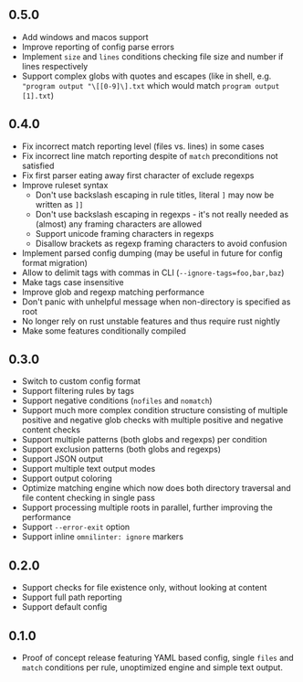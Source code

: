 ## 0.5.0

- Add windows and macos support
- Improve reporting of config parse errors
- Implement `size` and `lines` conditions checking file size and number
  if lines respectively
- Support complex globs with quotes and escapes (like in shell,
  e.g. `"program output "\[[0-9]\].txt` which would match `program
  output [1].txt`)

## 0.4.0

- Fix incorrect match reporting level (files vs. lines) in some cases
- Fix incorrect line match reporting despite of `match` preconditions not
  satisfied
- Fix first parser eating away first character of exclude regexps
- Improve ruleset syntax
  - Don't use backslash escaping in rule titles, literal `]` may now be
    written as `]]`
  - Don't use backslash escaping in regexps - it's not really needed as
    (almost) any framing characters are allowed
  - Support unicode framing characters in regexps
  - Disallow brackets as regexp framing characters to avoid confusion
- Implement parsed config dumping (may be useful in future for config
  format migration)
- Allow to delimit tags with commas in CLI (`--ignore-tags=foo,bar,baz`)
- Make tags case insensitive
- Improve glob and regexp matching performance
- Don't panic with unhelpful message when non-directory is specified as root
- No longer rely on rust unstable features and thus require rust nightly
- Make some features conditionally compiled

## 0.3.0

- Switch to custom config format
- Support filtering rules by tags
- Support negative conditions (`nofiles` and `nomatch`)
- Support much more complex condition structure consisting of multiple
  positive and negative glob checks with multiple positive and negative
  content checks
- Support multiple patterns (both globs and regexps) per condition
- Support exclusion patterns (both globs and regexps)
- Support JSON output
- Support multiple text output modes
- Support output coloring
- Optimize matching engine which now does both directory traversal
  and file content checking in single pass
- Support processing multiple roots in parallel, further improving the
  performance
- Support `--error-exit` option
- Support inline `omnilinter: ignore` markers

## 0.2.0

- Support checks for file existence only, without looking at content
- Support full path reporting
- Support default config

## 0.1.0

- Proof of concept release featuring YAML based config, single `files`
  and `match` conditions per rule, unoptimized engine and simple text
  output.

